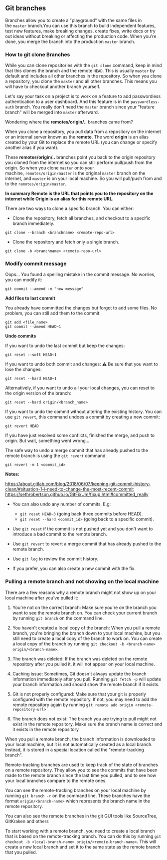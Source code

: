 ## Git branches
Branches allow you to create a "playground" with the same files in the `master` branch.You can use this branch to build independent features, test new features, make breaking changes, create fixes, write docs or try out ideas without breaking or affecting the production code. When you're done, you merge the branch into the production `master` branch.

### How to git clone Branches
While you can clone repositories with the `git clone` command, keep in mind that this clones the branch and the remote `HEAD`. This is usually `master` by default and includes all other branches in the repository.
So when you clone a repository, you clone the `master` and all other branches. This means you will have to checkout another branch yourself.

Let's say your task on a project is to work on a feature to add passwordless authentication to a user dashboard. And this feature is in the `passwordless-auth` branch. 
You really don't need the `master` branch since your "feature branch" will be merged into `master` afterward.

Wondering where the **remotes/origin/..** branches came from?  
  
When you clone a repository, you pull data from a repository on the internet or an internal server known as the **remote**. The word **origin** is an alias created by your Git to replace the remote URL (you can change or specify another alias if you want).

These **remotes/origin/..** branches point you back to the origin repository you cloned from the internet so you can still perform pull/push from the origin.
So when you clone `master` onto your machine, `remotes/origin/master` is the original `master` branch on the internet, and `master` is on your local machine. So you will pull/push from and to the `remotes/origin/master`.

**In summary Remote is the URL that points you to the repository on the internet while Origin is an alias for this remote URL.**

There are two ways to clone a specific branch. You can either:

-   Clone the repository, fetch all branches, and checkout to a specific branch immediately.
 ```
git clone --branch <branchname> <remote-repo-url>
```

-   Clone the repository and fetch only a single branch.
```
git clone -b <branchname> <remote-repo-url>
```

### **Modify commit message**

Oops... You found a spelling mistake in the commit message. No worries, you can modify it:  

```
git commit --amend -m "new message"
```

**Add files to last commit**

You already have committed the changes but forgot to add some files. No problem, you can still add them to the commit:  

```
git add <file_name>
git commit --amend HEAD~1
```

**Undo commits**

If you want to undo the last commit but keep the changes:  

```
git reset --soft HEAD~1
```

If you want to undo both commit and changes: ⚠️ Be sure that you want to lose the changes:  

```
git reset --hard HEAD~1
```

Alternatively, if you want to undo all your local changes, you can reset to the origin version of the branch:  

```
git reset --hard origin/<branch_name>
```

If you want to undo the commit without altering the existing history. You can use `git revert`, this command undoes a commit by creating a new commit:  

```
git revert HEAD
```

If you have just resolved some conflicts, finished the merge, and push to origin. But wait, something went wrong...

The safe way to undo a merge commit that has already pushed to the remote branch is using the `git revert` command:  

```
git revert -m 1 <commit_id>
``` 

**Notes:**

https://about.gitlab.com/blog/2018/06/07/keeping-git-commit-history-clean/#situation-1-i-need-to-change-the-most-recent-commit
https://sethrobertson.github.io/GitFixUm/fixup.html#committed_really

-   You can also undo any number of commits. E.g:
    
    -   `git reset HEAD~3` (going back three commits before HEAD).
    -   `git reset --hard <commit_id>` (going back to a specific commit).
-   Use `git reset` if the commit is not pushed yet and you don't want to introduce a bad commit to the remote branch.
    
-   Use `git revert` to revert a merge commit that has already pushed to the remote branch.
    
-   Use `git log` to review the commit history.
    
-   If you prefer, you can also create a new commit with the fix.


### Pulling a remote branch and not showing on the local machine

There are a few reasons why a remote branch might not show up on your local machine after you've pulled it:

1.  You're not on the correct branch: Make sure you're on the branch you want to see the remote branch on. You can check your current branch by running `git branch` on the command line.
    
2.  You haven't created a local copy of the branch: When you pull a remote branch, you're bringing the branch down to your local machine, but you still need to create a local copy of the branch to work on. You can create a local copy of the branch by running `git checkout -b <branch-name> origin/<branch-name>`.
    
3.  The branch was deleted: If the branch was deleted on the remote repository after you pulled it, it will not appear on your local machine.
    
4.  Caching issue: Sometimes, Git doesn't always update the branch information immediately after you pull. Running `git fetch -p` will update your branch information and should show the remote branch if it exists.
    
5.  Git is not properly configured: Make sure that your git is properly configured with the remote repository. If not, you may need to add the remote repository again by running `git remote add origin <remote-repository-url>`
    
6.  The branch does not exist: The branch you are trying to pull might not exist in the remote repository. Make sure the branch name is correct and it exists in the remote repository

When you pull a remote branch, the branch information is downloaded to your local machine, but it is not automatically created as a local branch. Instead, it is stored in a special location called the "remote-tracking branch".

Remote-tracking branches are used to keep track of the state of branches on a remote repository. They allow you to see the commits that have been made to the remote branch since the last time you pulled, and to see how your local branches compare to the remote ones.

You can see the remote-tracking branches on your local machine by running `git branch -r` on the command line. These branches have the format `origin/<branch-name>` which represents the branch name in the remote repository.

You can also see the remote branches in the git GUI tools like SourceTree, GitKraken and others

To start working with a remote branch, you need to create a local branch that is based on the remote-tracking branch. You can do this by running `git checkout -b <local-branch-name> origin/<remote-branch-name>`. This will create a new local branch and set it to the same state as the remote branch that you pulled.
